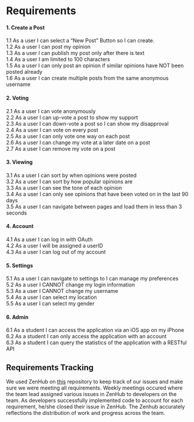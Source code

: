 # Requirements

#### 1. Create a Post
  1.1 As a user I can select a “New Post” Button so I can create.<br>
  1.2 As a user I can post my opinion<br>
  1.3 As a user I can publish my post only after there is text<br>
  1.4 As a user I am limited to 100 characters<br>
  1.5 As a user I can only post an opinion if similar opinions have NOT been posted already<br>
  1.6 As a user I can create multiple posts from the same anonymous username<br>
  
#### 2. Voting
  2.1 As a user I can vote anonymously<br>
  2.2 As a user I can up-vote a post to show my support<br>
  2.3 As a user I can down-vote a post so I can show my disapproval<br>
  2.4 As a user I can vote on every post<br>
  2.5 As a user I can only vote one way on each post<br>
  2.6 As a user I can change my vote at a later date on a post<br>
  2.7 As a user I can remove my vote on a post<br>
  
#### 3. Viewing
  3.1 As a user I can sort by when opinions were posted<br>
  3.2 As a user I can sort by how popular opinions are<br>
  3.3 As a user I can see the tone of each opinion<br>
  3.4 As a user I can only see opinions that have been voted on in the last 90 days<br>
  3.5 As a user I can navigate between pages and load them in less than 3 seconds<br>
  
#### 4. Account
  4.1 As a user I can log in with OAuth<br>
  4.2 As a user I will be assigned a userID<br>
  4.3 As a user I can log out of my account<br>
  
#### 5. Settings
  5.1 As a user I can navigate to settings to I can manage my preferences<br>
  5.2 As a user I CANNOT change my login information<br>
  5.3 As a user I CANNOT change my username<br>
  5.4 As a user I can select my location<br>
  5.5 As a user I can select my gender<br>
  
#### 6. Admin
  6.1 As a student I can access the application via an iOS app on my iPhone<br>
  6.2 As a student I can only access the application with an account<br>
  6.3 As a student I can query the statistics of the application with a RESTful API<br>
  
## Requirements Tracking

We used ZenHub on [this](https://github.com/radichub/aws-opinion.net#workspaces/475-capstone-634308826f0ac5116c5e7dee/board) repository to keep track of our issues and make sure we were meeting all requirements. Weekly meetings occured where the team lead assigned various issues in ZenHub to developers on the team. As developers successfully implemented code to account for each requirement, he/she closed their issue in ZenHub. The Zenhub accurately reflections the distribution of work and progress across the team.
